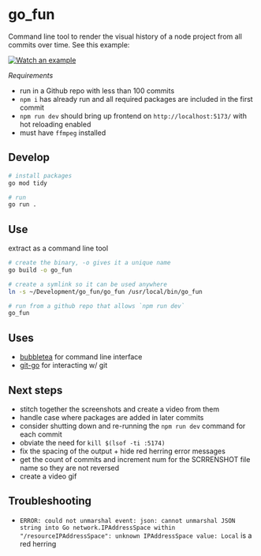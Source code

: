 # go_fun
Command line tool to render the visual history of a node project from all commits over time. See this example:

[![Watch an example](http://img.youtube.com/vi/5PCvlFum7WE/hqdefault.jpg)](https://youtu.be/5PCvlFum7WE)

*Requirements*
- run in a Github repo with less than 100 commits
- `npm i` has already run and all required packages are included in the first commit
- `npm run dev` should bring up frontend on `http://localhost:5173/` with hot reloading enabled
- must have `ffmpeg` installed

## Develop
```bash
# install packages
go mod tidy

# run 
go run .
```

## Use
extract as a command line tool
```bash
# create the binary, -o gives it a unique name
go build -o go_fun

# create a symlink so it can be used anywhere
ln -s ~/Development/go_fun/go_fun /usr/local/bin/go_fun

# run from a github repo that allows `npm run dev`
go_fun
```

## Uses
- [bubbletea](https://github.com/charmbracelet/bubbletea) for command line interface
- [git-go](https://github.com/go-git/go-git) for interacting w/ git

## Next steps
- stitch together the screenshots and create a video from them
- handle case where packages are added in later commits
- consider shutting down and re-running the `npm run dev` command for each commit 
- obviate the need for `kill $(lsof -ti :5174)`
- fix the spacing of the output + hide red herring error messages
- get the count of commits and increment num for the SCRRENSHOT file name so they are not reversed
- create a video gif

## Troubleshooting
- `ERROR: could not unmarshal event: json: cannot unmarshal JSON string into Go network.IPAddressSpace within "/resourceIPAddressSpace": unknown IPAddressSpace value: Local` is a red herring
